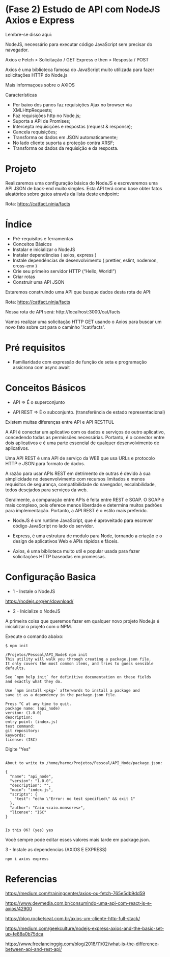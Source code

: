 # (Fase 2) Estudo de API com NodeJS Axios e Express

Lembre-se disso aqui:

NodeJS, necessário para executar código JavaScript sem precisar do navegador.


Axios e Fetch > Solicitação / GET
Express e then > Resposta  / POST

Axios é uma biblioteca famosa do JavaScript muito utilizada para fazer solicitações HTTP do Node.js

Mais informaçoes sobre o AXIOS 

 Características


* Por baixo dos panos faz requisições Ajax no browser via XMLHttpRequests;
* Faz requisições http no Node.js;
* Suporta a API de Promises;
* Intercepta requisições e respostas (request & response);
* Cancela requisições;
* Transforma os dados em JSON automaticamente;
* No lado cliente suporta a proteção contra XRSF;
* Transforma os dados da requisição e da resposta.



# Projeto

Realizaremos uma configuração básica do NodeJS e escreveremos uma API JSON de back-end muito simples.
Esta API terá como base obter fatos aleatórios sobre gatos através da lista deste endpoint:


Rota: https://catfact.ninja/facts 


# Índice

* Pré-requisitos e ferramentas
* Conceitos Básicos
* Instalar e inicializar o NodeJS
* Instalar dependências ( axios, express )
* Instale dependências de desenvolvimento ( prettier, eslint, nodemon, cross-env )
* Crie seu primeiro servidor HTTP (“Hello, World!”)
* Criar rotas
* Construir uma API JSON


Estaremos construindo uma API que busque dados desta rota de API:

Rota: https://catfact.ninja/facts

Nossa rota de API será: http://localhost:3000/cat/facts


Vamos realizar uma solicitação HTTP GET usando o Axios para buscar um novo fato sobre cat para o caminho '/cat/facts'.


# Pré requisitos


* Familiaridade com expressão de função de seta e programação assícrona com async await


# Conceitos Básicos

* API => É o superconjunto

* API REST => É o subconjunto. (transferência de estado representacional) 

Existem muitas diferenças entre API e API RESTFUL

A API é conectar um aplicativo com os dados e serviços de outro aplicativo, concedendo todas as permissões necessárias. 
Portanto, é o conector entre dois aplicativos e é uma parte essencial de qualquer desenvolvimento de aplicativos.

Uma API REST é uma API de serviço da WEB que usa URLs e protocolo HTTP e JSON para formato de dados.

A razão para usar APIs REST em detrimento de outras é devido à sua simplicidade no desenvolvimento com recursos limitados e menos requisitos de segurança, compatibilidade do navegador, escalabilidade, todos desejados para serviços da web.

Geralmente, a comparação entre APIs é feita entre REST e SOAP. O SOAP é mais complexo, pois oferece menos liberdade e determina muitos padrões para implementação. Portanto, a API REST é o estilo mais preferido.

* NodeJS é um runtime JavaScript, que é aproveitado para escrever código JavaScript no lado do servidor.

* Express, é uma estrutura de modulo para Node, tornando a criação e o design de aplicativos Web e APIs rápidos e fáceis.


* Axios, é uma biblioteca muito util e popular usada para fazer solicitações HTTP baseadas em promessas.



# Configuração Basica

* 1 - Instale o NodeJS

https://nodejs.org/en/download/

*  2 - Inicialize o NodeJS

A primeira coisa que queremos fazer em qualquer novo projeto Node.js é inicializar o projeto com o NPM. 

Execute o comando abaixo:

~~~
$ npm init

~~~

~~~
/Projetos/Pessoal/API_Node$ npm init
This utility will walk you through creating a package.json file.
It only covers the most common items, and tries to guess sensible defaults.

See `npm help init` for definitive documentation on these fields
and exactly what they do.

Use `npm install <pkg>` afterwards to install a package and
save it as a dependency in the package.json file.

Press ^C at any time to quit.
package name: (api_node) 
version: (1.0.0) 
description: 
entry point: (index.js) 
test command: 
git repository: 
keywords: 
license: (ISC) 

~~~

Digite "Yes"

~~~

About to write to /home/harmo/Projetos/Pessoal/API_Node/package.json:

{
  "name": "api_node",
  "version": "1.0.0",
  "description": "",
  "main": "index.js",
  "scripts": {
    "test": "echo \"Error: no test specified\" && exit 1"
  },
  "author": "Caio <caio.monsores>",
  "license": "ISC"
}


Is this OK? (yes) yes

~~~


Você sempre pode editar esses valores mais tarde em package.json. 


3 - Instale as dependencias (AXIOS E EXPRESS)


~~~
npm i axios express
~~~ 


# Referencias

https://medium.com/trainingcenter/axios-ou-fetch-765e5db9dd59

https://www.devmedia.com.br/consumindo-uma-api-com-react-js-e-axios/42900

https://blog.rocketseat.com.br/axios-um-cliente-http-full-stack/

https://medium.com/geekculture/nodejs-express-axios-and-the-basic-set-up-fe88a0b75dca

https://www.freelancinggig.com/blog/2018/11/02/what-is-the-difference-between-api-and-rest-api/